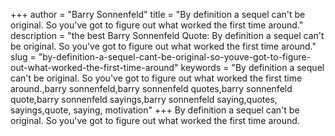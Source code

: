 +++
author = "Barry Sonnenfeld"
title = "By definition a sequel can't be original. So you've got to figure out what worked the first time around."
description = "the best Barry Sonnenfeld Quote: By definition a sequel can't be original. So you've got to figure out what worked the first time around."
slug = "by-definition-a-sequel-cant-be-original-so-youve-got-to-figure-out-what-worked-the-first-time-around"
keywords = "By definition a sequel can't be original. So you've got to figure out what worked the first time around.,barry sonnenfeld,barry sonnenfeld quotes,barry sonnenfeld quote,barry sonnenfeld sayings,barry sonnenfeld saying,quotes, sayings,quote, saying, motivation"
+++
By definition a sequel can't be original. So you've got to figure out what worked the first time around.
